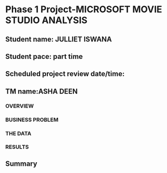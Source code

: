 # Phase 1 Project-MICROSOFT MOVIE STUDIO ANALYSIS
## Student name: JULLIET ISWANA
## Student pace: part time 
## Scheduled project review date/time:
## TM name:ASHA DEEN


### OVERVIEW



### BUSINESS PROBLEM


### THE DATA


###  RESULTS










## Summary


